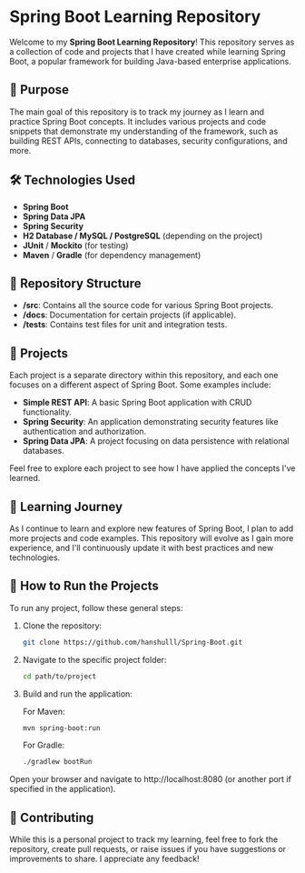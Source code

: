 # Spring Boot Learning Repository

Welcome to my **Spring Boot Learning Repository**! This repository serves as a collection of code and projects that I have created while learning Spring Boot, a popular framework for building Java-based enterprise applications.

## 🚀 Purpose

The main goal of this repository is to track my journey as I learn and practice Spring Boot concepts. It includes various projects and code snippets that demonstrate my understanding of the framework, such as building REST APIs, connecting to databases, security configurations, and more.

## 🛠️ Technologies Used

- **Spring Boot**
- **Spring Data JPA**
- **Spring Security**
- **H2 Database / MySQL / PostgreSQL** (depending on the project)
- **JUnit** / **Mockito** (for testing)
- **Maven** / **Gradle** (for dependency management)

## 📂 Repository Structure

- **/src**: Contains all the source code for various Spring Boot projects.
- **/docs**: Documentation for certain projects (if applicable).
- **/tests**: Contains test files for unit and integration tests.

## 📘 Projects

Each project is a separate directory within this repository, and each one focuses on a different aspect of Spring Boot. Some examples include:

- **Simple REST API**: A basic Spring Boot application with CRUD functionality.
- **Spring Security**: An application demonstrating security features like authentication and authorization.
- **Spring Data JPA**: A project focusing on data persistence with relational databases.

Feel free to explore each project to see how I have applied the concepts I've learned.

## 🌱 Learning Journey

As I continue to learn and explore new features of Spring Boot, I plan to add more projects and code examples. This repository will evolve as I gain more experience, and I'll continuously update it with best practices and new technologies.

## 🔧 How to Run the Projects

To run any project, follow these general steps:

1. Clone the repository:
   ```bash
   git clone https://github.com/hanshulll/Spring-Boot.git
   ```

2. Navigate to the specific project folder:

   ```bash
   cd path/to/project
   ```

3. Build and run the application:

   For Maven:
   ```bash
   mvn spring-boot:run
   ```

   For Gradle:
   ``` bash
   ./gradlew bootRun
   ```

Open your browser and navigate to http://localhost:8080 (or another port if specified in the application).

## 📝 Contributing
While this is a personal project to track my learning, feel free to fork the repository, create pull requests, or raise issues if you have suggestions or improvements to share. I appreciate any feedback!

<!-- 
🔗 License
This project is open-source and available under the MIT License. See the LICENSE file for more information.

-->
